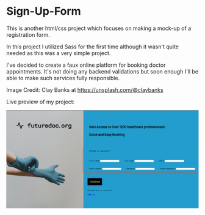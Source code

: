 # Sign-Up-Form
This is another html/css project which focuses on making 
a mock-up of a registration form.

In this project I utilized Sass for the first time although
it wasn't quite needed as this was a very simple project.

I've decided to create a faux online platform for booking
doctor appointments. It's not doing any backend validations but
soon enough I'll be able to make such services fully responsible.

Image Credit: Clay Banks at https://unsplash.com/@claybanks 

Live preview of my project: 

![screenshot](<Images/Screenshot from 2023-10-30 23-26-17.png>)